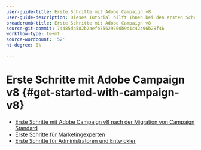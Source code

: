 ```yaml
---
user-guide-title: Erste Schritte mit Adobe Campaign v8
user-guide-description: Dieses Tutorial hilft Ihnen bei den ersten Schritten mit Campaign v8.
breadcrumb-title: Erste Schritte mit Adobe Campaign v8
source-git-commit: 74485da582b2aefb75629700b9d1c42496b28f46
workflow-type: tm+mt
source-wordcount: '52'
ht-degree: 0%

---
```



# Erste Schritte mit Adobe Campaign v8 {#get-started-with-campaign-v8}

+ [Erste Schritte mit Adobe Campaign v8 nach der Migration von Campaign Standard](/help/tutorial-get-started-with-acv8-migrating-from-acs/overview.md)
+ [Erste Schritte für Marketingexperten](/help/tutorial-get-started-with-acv8-migrating-from-acs/get-started-for-marketers.md)
+ [Erste Schritte für Administratoren und Entwickler](/help/tutorial-get-started-with-acv8-migrating-from-acs/get-started-for-administrators-developers.md)

